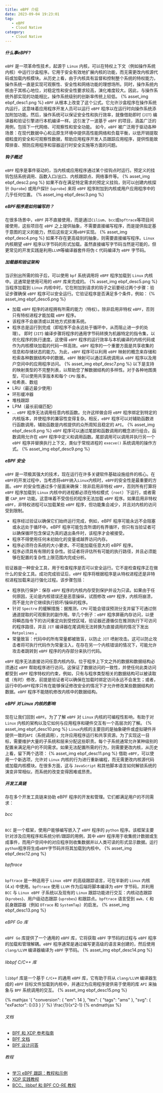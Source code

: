 ```yaml
---
title: eBPF 介绍
date: 2023-09-04 19:23:01
tag: 
   - eBPF
   - Cloud Native
category:
   - Cloud Native
---
```


##### 什么事eBPF?

`eBPF` 是一项革命性技术，起源于 `Linux` 内核，可以在特权上下文（例如操作系统内核）中运行沙盒程序。它用于安全有效地扩展内核的功能，而无需更改内核源代码或加载内核模块。从历史上看，由于内核具有监督和控制整个系统的特权能力，操作系统一直是实现可观察性、安全性和网络功能的理想场所。同时，操作系统内核由于其核心地位，对稳定性和安全性要求较高，演化难度较大。因此，与操作系统外部实现的功能相比，操作系统级别的创新率传统上较低。
{% asset_img ebpf_desc1.png %}
`eBPF` 从根本上改变了这个公式。它允许沙盒程序在操作系统内运行，这意味着应用程序开发人员可以运行 `eBPF` 程序以在运行时向操作系统添加附加功能。然后，操作系统可以保证安全性和执行效率，就像借助即时 (`JIT`) 编译器和验证引擎进行本机编译一样。这引发了一波基于 `eBPF` 的项目，涵盖广泛的用例，包括下一代网络、可观察性和安全功能。
如今，`eBPF` 被广泛用于驱动各种场景：在现代数据中心和云原生环境中提供高性能网络和负载平衡，以低开销提取细粒度的安全和可观察性数据，帮助应用程序开发人员跟踪应用程序，提供性能故障排查、预防应用程序和容器运行时安全实施等方面的问题。
<!-- more -->
##### 钩子概述

`eBPF` 程序是事件驱动的，当内核或应用程序通过某个挂钩点时运行。预定义的挂钩包括系统调用、函数入口/出口、内核跟踪点、网络事件等。
{% asset_img ebpf_desc2.png %}
如果不存在满足特定需求的预定义挂钩，则可以创建内核探针 (`kprobe`) 或用户探针 (`uprobe`) 来将 `eBPF` 程序附加到内核或用户应用程序中的几乎任何位置。
{% asset_img ebpf_desc3.png %}

##### eBPF程序是如何编写的？

在很多场景中，`eBPF` 并不直接使用，而是通过`Cilium`、`bcc`或`bpftrace`等项目间接使用，这些项目在 `eBPF` 之上提供抽象，不需要直接编写程序，而是提供指定基于意图的定义的能力，然后这些定义用`eBPF`实现。
{% asset_img ebpf_desc4.png %}
如果不存在更高级别的抽象，则需要直接编写程序。`Linux` 内核期望 `eBPF` 程序以字节码的形式加载。虽然直接编写字节码当然是可能的，但更常见的开发实践是利用`LLVM`等编译器套件将伪 `C` 代码编译为 `eBPF` 字节码。

##### 加载器和验证架构

当识别出所需的钩子后，可以使用 `bpf` 系统调用将 `eBPF` 程序加载到 `Linux` 内核中。这通常是使用可用的 `eBPF` 库来完成的。
{% asset_img ebpf_desc5.png %}
当程序加载到 `Linux` 内核中时，它在附加到请求的钩子之前要经过两个步骤：验证步骤确保 `eBPF` 程序可以安全运行。它验证程序是否满足多个条件，例如：
{% asset_img ebpf_desc6.png %}
- 加载 `eBPF` 程序的进程拥有所需的能力（特权）。除非启用非特权 `eBPF`，否则只有特权进程才能加载 `eBPF` 程序。
- 该程序不会崩溃或以其他方式损害系统。
- 程序总是运行到完成（即程序不会永远处于循环中，从而阻止进一步的处理）。
即时 (`JIT`) 编译步骤将程序的通用字节码转换为机器特定的指令集，以优化程序的执行速度。这使得 `eBPF` 程序的运行效率与本机编译的内核代码或作为内核模块加载的代码一样高效。`eBPF` 程序的一个重要方面是共享收集的信息和存储状态的能力。为此，`eBPF` 程序可以利用 `eBPF` 映射的概念来存储和检索各种数据结构中的数据。`eBPF` 映射可以通过系统调用从 `eBPF` 程序以及用户空间中的应用程序访问。
{% asset_img ebpf_desc7.png %}
以下是支持的映射类型的不完整列表，以帮助您了解数据结构的多样性。对于各种地图类型，可以使用共享版本和每个 `CPU` 版本。
- 哈希表、数组
- LRU（最近最少使用）
- 环形缓冲器
- 堆栈跟踪
- LPM（最长前缀匹配）
- ...
`eBPF` 程序无法调用任意内核函数。允许这样做会将 `eBPF` 程序绑定到特定的内核版本，并使程序的兼容性变得复杂。相反，`eBPF` 程序可以对辅助函数进行函数调用，辅助函数是内核提供的众所周知且稳定的 `API`。
{% asset_img ebpf_desc8.png %}
`eBPF` 程序可以通过尾部和函数调用的概念进行组合。函数调用允许在 `eBPF` 程序中定义和调用函数。尾部调用可以调用并执行另一个 `eBPF` 程序并替换执行上下文，类似于常规进程的 `execve()` 系统调用的操作方式。
{% asset_img ebpf_desc9.png %}

##### eBPF 安全

`eBPF` 是一项极其强大的技术，现在运行在许多关键软件基础设施组件的核心。在`eBPF`的开发过程中，当考虑将`eBPF`纳入`Linux`内核时，`eBPF`的安全性是最重要的方面。`eBPF` 的安全性通过多个层面来确保：除非启用非特权 `eBPF`，否则所有打算将 `eBPF` 程序加载到 `Linux` 内核中的进程都必须在特权模式（`root`）下运行，或者需要 `CAP_BPF` 功能。这意味着不受信任的程序无法加载 `eBPF` 程序。如果启用非特权 `eBPF`，非特权进程可以加载某些 `eBPF` 程序，但功能集会减少，并且对内核的访问受到限制。
- 程序经过验证以确保它们始终运行完成，例如，eBPF 程序可能永远不会阻塞或永远处于循环中。eBPF 程序可能包含所谓的有界循环，但只有当验证者可以确保循环包含保证为真的退出条件时，该程序才会被接受。
- 程序不得使用任何未初始化的变量或越界访问内存。
- 程序必须符合系统的大小要求。不可能加载任意大的 eBPF 程序。
- 程序必须具有有限的复杂性。验证者将评估所有可能的执行路径，并且必须能够在配置的复杂性上限范围内完成分析。

验证器是一种安全工具，用于检查程序是否可以安全运行。它不是检查程序正在做什么的安全工具。成功完成验证后，`eBPF` 程序将根据程序是从特权进程还是非特权进程加载来运行强化过程。该步骤包括：
- 程序执行保护：保存 `eBPF` 程序的内核内存受到保护并设为只读。如果由于任何原因，无论是内核错误还是恶意操纵，试图修改 `eBPF` 程序，内核将崩溃，而不是允许它继续执行损坏/操纵的程序。
- 针对 `Spectre` 的缓解措施：据推测，`CPU` 可能会错误预测分支并留下可通过侧通道提取的可观察到的副作用。举几个例子：`eBPF` 程序屏蔽内存访问，以便将瞬态指令下的访问重定向到受控区域，验证器还遵循仅在推测执行下可访问的程序路径，并且 `JIT` 编译器在尾调用无法转换为直接调用的情况下发出 `Retpolines` 。
- 常量致盲：代码中的所有常量都被致盲，以防止 `JIT` 喷射攻击。这可以防止攻击者将可执行代码作为常量注入，在存在另一个内核错误的情况下，可能允许攻击者跳转到 `eBPF` 程序的内存部分来执行代码。

`eBPF` 程序无法直接访问任意内核内存。位于程序上下文之外的数据和数据结构必须通过 `eBPF` 帮助程序进行访问。这保证了数据访问的一致性，并使任何此类访问都受到 `eBPF` 程序特权的约束，例如，只有与程序类型相关的数据结构可以被读取或（有时）修改，前提是验证者可以确保在加载时绑定访问永远不会发生；或者，运行中的`eBPF`程序只有在能够保证修改安全的情况下才允许修改某些数据结构的数据。`eBPF` 程序不能随机修改内核中的数据结构。

##### eBPF 对 Linux 内核的影响

现在让我们回到 `eBPF`。为了了解 `eBPF` 对 `Linux` 内核的可编程性影响，有助于对 `Linux` 内核的架构以及它如何与应用程序和硬件交互有一个高层次的了解。
{% asset_img ebpf_desc10.png %}
`Linux`内核的主要目的是抽象硬件或虚拟硬件并提供一致的`API`（系统调用），允许应用程序运行和共享资源。为了实现这一目标，需要维护大量的子系统和层来分配这些职责。每个子系统通常允许某种级别的配置来满足用户的不同需求。如果无法配置所需的行为，则需要更改内核，从历史上看，留下两个选项：
{% asset_img ebpf_desc11.png %}
借助 `eBPF`，可以使用一个新选项，允许对 `Linux` 内核的行为进行重新编程，而无需更改内核源代码或加载内核模块。在很多方面，这与 `JavaScript` 和其他脚本语言如何解锁系统的演变非常相似，而系统的改变变得困难或昂贵。

##### 开发工具链

存在多个开发工具链来协助 eBPF 程序的开发和管理。它们都满足用户的不同需求：
###### bcc
`BCC` 是一个框架，使用户能够编写嵌入了 `eBPF` 程序的 `python` 程序。该框架主要针对涉及应用程序和系统分析/跟踪的用例，其中 `eBPF` 程序用于收集统计数据或生成事件，而用户空间中的对应程序则收集数据并以人类可读的形式显示数据。运行`python`程序将生成`eBPF`字节码并将其加载到内核中。
{% asset_img ebpf_desc12.png %}

###### bpftrace
`bpftrace` 是一种适用于 `Linux eBPF` 的高级跟踪语言，可在半新的 `Linux` 内核 (4.x) 中使用。`bpftrace` 使用 `LLVM` 作为后端将脚本编译为 `eBPF` 字节码，并利用 `BCC` 与 `Linux eBPF` 子系统以及现有的 `Linux` 跟踪功能进行交互：内核动态跟踪 (`kprobes`)、用户级动态跟踪 (`uprobes`) 和跟踪点。`bpftrace` 语言受到 `awk、C` 和前身跟踪器（例如 `DTrace` 和 `SystemTap`）的启发。
{% asset_img ebpf_desc13.png %}

###### eBPF Go 库
`eBPF Go` 库提供了一个通用的 `eBPF` 库，它将获取 `eBPF` 字节码的过程与 `eBPF` 程序的加载和管理解耦。`eBPF` 程序通常是通过编写更高级的语言来创建的，然后使用 `clang/LLVM` 编译器编译为 `eBPF` 字节码。
{% asset_img ebpf_desc14.png %}

###### libbpf C/C++ 库
`libbpf` 库是一个基于 `C/C++` 的通用 `eBPF` 库，它有助于将从 `clang/LLVM` 编译器生成的 `eBPF` 目标文件加载到内核中，并通过为应用程序提供易于使用的库 `API` 来抽象与 `BPF` 系统调用的交互。
{% asset_img ebpf_desc15.png %}

{% mathjax '{ "conversion": { "em": 14 }, "tex": { "tags": "ams" }, "svg": { "exFactor": 0.03 } }' %}
\frac{1}{x^2-1}
{% endmathjax %}

###### 文档
- [BPF 和 XDP 参考指南](https://cilium.readthedocs.io/en/stable/bpf/)
- [BPF 文档](https://www.kernel.org/doc/html/latest/bpf/index.html)
- [BPF 设计问答](https://git.kernel.org/pub/scm/linux/kernel/git/torvalds/linux.git/tree/Documentation/bpf/bpf_design_QA.rst)

###### 教程
- [学习 eBPF 跟踪：教程和示例](http://www.brendangregg.com/blog/2019-01-01/learn-ebpf-tracing.html)
- [XDP 实践教程](https://github.com/xdp-project/xdp-tutorial)
- [BCC、libbpf 和 BPF CO-RE 教程](https://facebookmicrosites.github.io/bpf/blog/)
